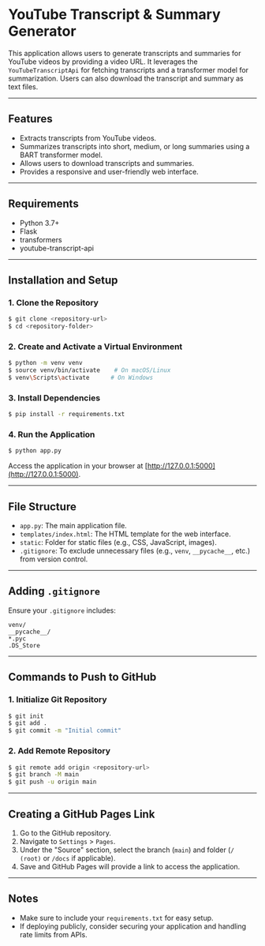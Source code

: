 # YouTube Transcript & Summary Generator

This application allows users to generate transcripts and summaries for YouTube videos by providing a video URL. It leverages the `YouTubeTranscriptApi` for fetching transcripts and a transformer model for summarization. Users can also download the transcript and summary as text files.

---

## Features
- Extracts transcripts from YouTube videos.
- Summarizes transcripts into short, medium, or long summaries using a BART transformer model.
- Allows users to download transcripts and summaries.
- Provides a responsive and user-friendly web interface.

---

## Requirements

- Python 3.7+
- Flask
- transformers
- youtube-transcript-api

---

## Installation and Setup

### 1. Clone the Repository
```bash
$ git clone <repository-url>
$ cd <repository-folder>
```

### 2. Create and Activate a Virtual Environment
```bash
$ python -m venv venv
$ source venv/bin/activate    # On macOS/Linux
$ venv\Scripts\activate      # On Windows
```

### 3. Install Dependencies
```bash
$ pip install -r requirements.txt
```

### 4. Run the Application
```bash
$ python app.py
```
Access the application in your browser at [http://127.0.0.1:5000](http://127.0.0.1:5000).

---

## File Structure
- `app.py`: The main application file.
- `templates/index.html`: The HTML template for the web interface.
- `static`: Folder for static files (e.g., CSS, JavaScript, images).
- `.gitignore`: To exclude unnecessary files (e.g., `venv`, `__pycache__`, etc.) from version control.

---

## Adding `.gitignore`
Ensure your `.gitignore` includes:
```
venv/
__pycache__/
*.pyc
.DS_Store
```

---

## Commands to Push to GitHub

### 1. Initialize Git Repository
```bash
$ git init
$ git add .
$ git commit -m "Initial commit"
```

### 2. Add Remote Repository
```bash
$ git remote add origin <repository-url>
$ git branch -M main
$ git push -u origin main
```

---

## Creating a GitHub Pages Link

1. Go to the GitHub repository.
2. Navigate to `Settings` > `Pages`.
3. Under the "Source" section, select the branch (`main`) and folder (`/ (root)` or `/docs` if applicable).
4. Save and GitHub Pages will provide a link to access the application.

---

## Notes
- Make sure to include your `requirements.txt` for easy setup.
- If deploying publicly, consider securing your application and handling rate limits from APIs.
